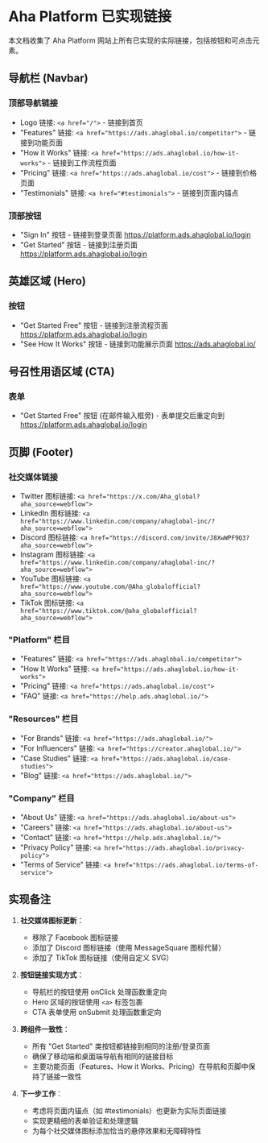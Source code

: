 # Aha Platform 已实现链接

本文档收集了 Aha Platform 网站上所有已实现的实际链接，包括按钮和可点击元素。

## 导航栏 (Navbar)

### 顶部导航链接
- Logo 链接: `<a href="/">` - 链接到首页
- "Features" 链接: `<a href="https://ads.ahaglobal.io/competitor">` - 链接到功能页面
- "How it Works" 链接: `<a href="https://ads.ahaglobal.io/how-it-works">` - 链接到工作流程页面
- "Pricing" 链接: `<a href="https://ads.ahaglobal.io/cost">` - 链接到价格页面
- "Testimonials" 链接: `<a href="#testimonials">` - 链接到页面内锚点

### 顶部按钮
- "Sign In" 按钮 - 链接到登录页面 https://platform.ads.ahaglobal.io/login
- "Get Started" 按钮 - 链接到注册页面 https://platform.ads.ahaglobal.io/login

## 英雄区域 (Hero)

### 按钮
- "Get Started Free" 按钮 - 链接到注册流程页面 https://platform.ads.ahaglobal.io/login
- "See How It Works" 按钮 - 链接到功能展示页面 https://ads.ahaglobal.io/

## 号召性用语区域 (CTA)

### 表单
- "Get Started Free" 按钮 (在邮件输入框旁) - 表单提交后重定向到 https://platform.ads.ahaglobal.io/login

## 页脚 (Footer)

### 社交媒体链接
- Twitter 图标链接: `<a href="https://x.com/Aha_global?aha_source=webflow">`
- LinkedIn 图标链接: `<a href="https://www.linkedin.com/company/ahaglobal-inc/?aha_source=webflow">`
- Discord 图标链接: `<a href="https://discord.com/invite/J8XwWPF9Q3?aha_source=webflow">`
- Instagram 图标链接: `<a href="https://www.linkedin.com/company/ahaglobal-inc/?aha_source=webflow">`
- YouTube 图标链接: `<a href="https://www.youtube.com/@Aha_globalofficial?aha_source=webflow">`
- TikTok 图标链接: `<a href="https://www.tiktok.com/@aha_globalofficial?aha_source=webflow">`

### "Platform" 栏目
- "Features" 链接: `<a href="https://ads.ahaglobal.io/competitor">`
- "How It Works" 链接: `<a href="https://ads.ahaglobal.io/how-it-works">`
- "Pricing" 链接: `<a href="https://ads.ahaglobal.io/cost">`
- "FAQ" 链接: `<a href="https://help.ads.ahaglobal.io/">`

### "Resources" 栏目
- "For Brands" 链接: `<a href="https://ads.ahaglobal.io/">`
- "For Influencers" 链接: `<a href="https://creator.ahaglobal.io/">`
- "Case Studies" 链接: `<a href="https://ads.ahaglobal.io/case-studies">`
- "Blog" 链接: `<a href="https://ads.ahaglobal.io/">`

### "Company" 栏目
- "About Us" 链接: `<a href="https://ads.ahaglobal.io/about-us">`
- "Careers" 链接: `<a href="https://ads.ahaglobal.io/about-us">`
- "Contact" 链接: `<a href="https://help.ads.ahaglobal.io/">`
- "Privacy Policy" 链接: `<a href="https://ads.ahaglobal.io/privacy-policy">`
- "Terms of Service" 链接: `<a href="https://ads.ahaglobal.io/terms-of-service">`

## 实现备注

1. **社交媒体图标更新**：
   - 移除了 Facebook 图标链接
   - 添加了 Discord 图标链接（使用 MessageSquare 图标代替）
   - 添加了 TikTok 图标链接（使用自定义 SVG）

2. **按钮链接实现方式**：
   - 导航栏的按钮使用 onClick 处理函数重定向
   - Hero 区域的按钮使用 `<a>` 标签包裹
   - CTA 表单使用 onSubmit 处理函数重定向

3. **跨组件一致性**：
   - 所有 "Get Started" 类按钮都链接到相同的注册/登录页面
   - 确保了移动端和桌面端导航有相同的链接目标
   - 主要功能页面（Features、How it Works、Pricing）在导航和页脚中保持了链接一致性

4. **下一步工作**：
   - 考虑将页面内锚点（如 #testimonials）也更新为实际页面链接
   - 实现更精细的表单验证和处理逻辑
   - 为每个社交媒体图标添加恰当的悬停效果和无障碍特性 